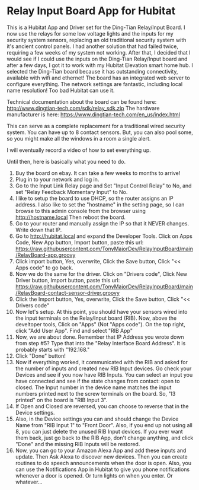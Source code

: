 # Relay Input Board App for Hubitat

This is a Hubitat App and Driver set for the Ding-Tian Relay/Input Board.  I now use the relays for some low voltage lights and the inputs for my security system sensors, replacing an old traditional security system with it's ancient control panels.  I had another solution that had failed twice, requiring a few weeks of my system not working.  After that, I decided that I would see if I could use the inputs on the Ding-Tian Relay/Input board and after a few days, I got it to work with my Hubitat Elevation smart home hub.  I selected the Ding-Tian board because it has outstanding connectivity, available with wifi and ethernet!  The board has an integrated web server to configure everything.  The network settings are fantastic, including local name resolution!  Too bad Hubitat can use it.  

Technical documentation about the board can be found here: http://www.dingtian-tech.com/sdk/relay_sdk.zip
The hardware manufacturer is here: https://www.dingtian-tech.com/en_us/index.html

This can serve as a complete replacement for a traditional wired security system.  You can have up to 8 contact sensors.  But, you can also pool some, so you might make all the windows in a room a single alert. 

I will eventually record a video of how to set everything up.  

Until then, here is basically what you need to do.  

1. Buy the board on ebay.  It can take a few weeks to months to arrive!  
2. Plug in to your network and log in.  
3. Go to the Input Link Relay page and Set "Input Control Relay" to No, and set "Relay Feedback Momentary Input" to No.
4. I like to setup the board to use DHCP, so the router assigns an IP address.  I also like to set the "hostname" in the setting page, so I can browse to this admin console from the browser using http://hostname.local  Then reboot the board.  
5. Go to your router and manually assign the IP so that it NEVER changes.  Write down that IP. 
6. Go to http://hubitat.local and expand the Developer Tools.  Click on Apps Code, New App button, Import button, paste this url: https://raw.githubusercontent.com/TonyMajorDev/RelayInputBoard/main/RelayBoard-app.groovy
7. Click import button, Yes, overwrite, Click the Save button, Click "<< Apps code" to go back.  
8. Now we do the same for the driver.  Click on "Drivers code", Click New Driver button, Import button, paste this url: https://raw.githubusercontent.com/TonyMajorDev/RelayInputBoard/main/RelayBoard-contact-sensor-driver.groovy
9. Click the Import button, Yes, overwrite, Click the Save button, Click "<< Drivers code"
10. Now let's setup.  At this point, you should have your sensors wired into the input terminals on the Relay/Input board (RIB).  Now, above the develtoper tools, Click on "Apps" (Not "Apps code").  On the top right, click "Add User App".  Find and select "RIB App"
11. Now, we are about done.  Remember that IP Address you wrote down from step #5?  Type that into the "Relay Interface Board Address".  It is probably starts with "192.168."  
12. Click "Done" button! 
13. Now if everything worked, it communicated with the RIB and asked for the number of inputs and created new RIB Input devices.  Go check your Devices and see if you now have RIB Inputs.  You can select an input you have connected and see if the state changes from contact: open to closed.  The Input number in the device name matches the input numbers printed next to the screw terminals on the board.  So, "I3 printed" on the board is "RIB Input 3".  
14. If Open and Closed are reversed, you can choose to reverse that in the Device settings.  
15. Also, in the Device settings you can and should change the Device Name from "RIB Input 1" to "Front Door".  Also, if you end up not using all 8, you can just delete the unused RIB Input devices.  If you ever want them back, just go back to the RIB App, don't change anything, and click "Done" and the missing RIB Inputs will be restored.  
16.  Now, you can go to your Amazon Alexa App and add these inputs and update.  Then Ask Alexa to discover new devices.  Then you can create routines to do speech announcements when the door is open.  Also, you can use the Notifications App in Hubitat to give you phone notifications whenever a door is opened.  Or turn lights on when you enter.  Or whatever...  

